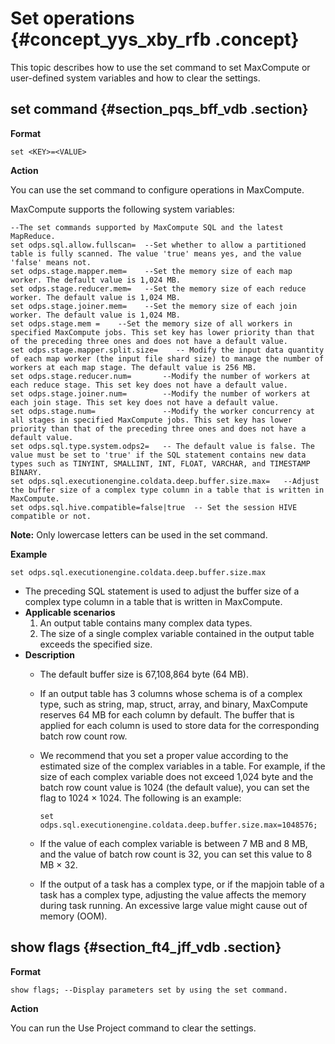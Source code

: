 # Set operations {#concept_yys_xby_rfb .concept}

This topic describes how to use the set command to set MaxCompute or user-defined system variables and how to clear the settings.

## set command {#section_pqs_bff_vdb .section}

**Format**

```
set <KEY>=<VALUE>
```

**Action**

You can use the set command to configure operations in MaxCompute.

MaxCompute supports the following system variables:

```
--The set commands supported by MaxCompute SQL and the latest MapReduce.
set odps.sql.allow.fullscan=  --Set whether to allow a partitioned table is fully scanned. The value 'true' means yes, and the value 'false' means not.
set odps.stage.mapper.mem=    --Set the memory size of each map worker. The default value is 1,024 MB.
set odps.stage.reducer.mem=   --Set the memory size of each reduce worker. The default value is 1,024 MB.
set odps.stage.joiner.mem=    --Set the memory size of each join worker. The default value is 1,024 MB.
set odps.stage.mem =    --Set the memory size of all workers in specified MaxCompute jobs. This set key has lower priority than that of the preceding three ones and does not have a default value.
set odps.stage.mapper.split.size=    -- Modify the input data quantity of each map worker (the input file shard size) to manage the number of workers at each map stage. The default value is 256 MB.
set odps.stage.reducer.num=       --Modify the number of workers at each reduce stage. This set key does not have a default value.
set odps.stage.joiner.num=        --Modify the number of workers at each join stage. This set key does not have a default value.
set odps.stage.num=               --Modify the worker concurrency at all stages in specified MaxCompute jobs. This set key has lower priority than that of the preceding three ones and does not have a default value.
set odps.sql.type.system.odps2=   -- The default value is false. The value must be set to 'true' if the SQL statement contains new data types such as TINYINT, SMALLINT, INT, FLOAT, VARCHAR, and TIMESTAMP BINARY.
set odps.sql.executionengine.coldata.deep.buffer.size.max=   --Adjust the buffer size of a complex type column in a table that is written in MaxCompute.
set odps.sql.hive.compatible=false|true  -- Set the session HIVE compatible or not.
```

**Note:** Only lowercase letters can be used in the set command.

**Example**

`set odps.sql.executionengine.coldata.deep.buffer.size.max`

-   The preceding SQL statement is used to adjust the buffer size of a complex type column in a table that is written in MaxCompute.
-   **Applicable scenarios**
    1.  An output table contains many complex data types.
    2.  The size of a single complex variable contained in the output table exceeds the specified size.
-   **Description**
    -   The default buffer size is 67,108,864 byte \(64 MB\).
    -   If an output table has 3 columns whose schema is of a complex type, such as string, map, struct, array, and binary, MaxCompute reserves 64 MB for each column by default. The buffer that is applied for each column is used to store data for the corresponding batch row count row.
    -   We recommend that you set a proper value according to the estimated size of the complex variables in a table. For example, if the size of each complex variable does not exceed 1,024 byte and the batch row count value is 1024 \(the default value\), you can set the flag to 1024 × 1024. The following is an example:

        ```language-sql
        set odps.sql.executionengine.coldata.deep.buffer.size.max=1048576;
        ```

    -   If the value of each complex variable is between 7 MB and 8 MB, and the value of batch row count is 32, you can set this value to 8 MB × 32.
    -   If the output of a task has a complex type, or if the mapjoin table of a task has a complex type, adjusting the value affects the memory during task running. An excessive large value might cause out of memory \(OOM\).

## show flags {#section_ft4_jff_vdb .section}

**Format**

```
show flags; --Display parameters set by using the set command.
```

**Action**

You can run the Use Project command to clear the settings.

